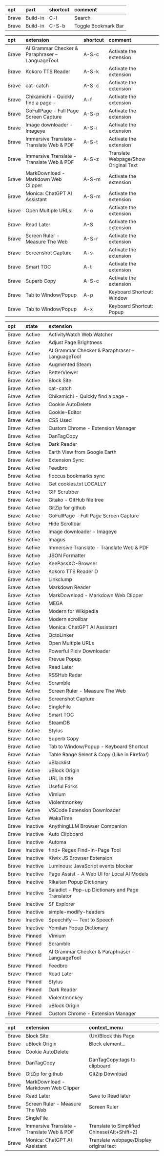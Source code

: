 | opt   | part     | shortcut | comment             |
| :-    | :-       | :-       | :-                  |
| Brave | Build-in | C-l      | Search              |
| Brave | Build-in | C-S-b    | Toggle Bookmark Bar |

| opt   | extension                                       | shortcut | comment                              |
| :-    | :-                                              | :-       | :-                                   |
| Brave | AI Grammar Checker & Paraphraser – LanguageTool | A-S-c    | Activate the extension               |
| Brave | Kokoro TTS Reader                               | A-S-k    | Activate the extension               |
| Brave | cat-catch                                       | A-S-c    | Activate the extension               |
| Brave | Chikamichi - Quickly find a page -              | A-f      | Activate the extension               |
| Brave | GoFullPage - Full Page Screen Capture           | A-S-p    | Activate the extension               |
| Brave | Image downloader - Imageye                      | A-S-i    | Activate the extension               |
| Brave | Immersive Translate - Translate Web & PDF       | A-S-t    | Activate the extension               |
| Brave | Immersive Translate - Translate Web & PDF       | A-S-z    | Translate Webpage/Show Original Text |
| Brave | MarkDownload - Markdown Web Clipper             | A-S-m    | Activate the extension               |
| Brave | Monica: ChatGPT AI Assistant                    | A-S-m    | Activate the extension               |
| Brave | Open Multiple URLs:                             | A-o      | Activate the extension               |
| Brave | Read Later                                      | A-S      | Activate the extension               |
| Brave | Screen Ruler - Measure The Web                  | A-S-r    | Activate the extension               |
| Brave | Screenshot Capture                              | A-s      | Activate the extension               |
| Brave | Smart TOC                                       | A-t      | Activate the extension               |
| Brave | Superb Copy                                     | A-S-c    | Activate the extension               |
| Brave | Tab to Window/Popup                             | A-p      | Keyboard Shortcut: Window            |
| Brave | Tab to Window/Popup                             | A-x      | Keyboard Shortcut: Popup             |

| opt   | state    | extension                                        |
| :-    | :-       | :-                                               |
| Brave | Active   | ActivityWatch Web Watcher                        |
| Brave | Active   | Adjust Page Brightness                           |
| Brave | Active   | AI Grammar Checker & Paraphraser – LanguageTool  |
| Brave | Active   | Augmented Steam                                  |
| Brave | Active   | BetterViewer                                     |
| Brave | Active   | Block Site                                       |
| Brave | Active   | cat-catch                                        |
| Brave | Active   | Chikamichi - Quickly find a page -               |
| Brave | Active   | Cookie AutoDelete                                |
| Brave | Active   | Cookie-Editor                                    |
| Brave | Active   | CSS Used                                         |
| Brave | Active   | Custom Chrome - Extension Manager                |
| Brave | Active   | DanTagCopy                                       |
| Brave | Active   | Dark Reader                                      |
| Brave | Active   | Earth View from Google Earth                     |
| Brave | Active   | Extension Sync                                   |
| Brave | Active   | Feedbro                                          |
| Brave | Active   | floccus bookmarks sync                           |
| Brave | Active   | Get cookies.txt LOCALLY                          |
| Brave | Active   | GIF Scrubber                                     |
| Brave | Active   | Gitako - GitHub file tree                        |
| Brave | Active   | GitZip for github                                |
| Brave | Active   | GoFullPage - Full Page Screen Capture            |
| Brave | Active   | Hide Scrollbar                                   |
| Brave | Active   | Image downloader - Imageye                       |
| Brave | Active   | Imagus                                           |
| Brave | Active   | Immersive Translate - Translate Web & PDF        |
| Brave | Active   | JSON Formatter                                   |
| Brave | Active   | KeePassXC-Browser                                |
| Brave | Active   | Kokoro TTS Reader D                              |
| Brave | Active   | Linkclump                                        |
| Brave | Active   | Markdown Reader                                  |
| Brave | Active   | MarkDownload - Markdown Web Clipper              |
| Brave | Active   | MEGA                                             |
| Brave | Active   | Modern for Wikipedia                             |
| Brave | Active   | Modern scrollbar                                 |
| Brave | Active   | Monica: ChatGPT AI Assistant                     |
| Brave | Active   | OctoLinker                                       |
| Brave | Active   | Open Multiple URLs                               |
| Brave | Active   | Powerful Pixiv Downloader                        |
| Brave | Active   | Prevue Popup                                     |
| Brave | Active   | Read Later                                       |
| Brave | Active   | RSSHub Radar                                     |
| Brave | Active   | Scramble                                         |
| Brave | Active   | Screen Ruler - Measure The Web                   |
| Brave | Active   | Screenshot Capture                               |
| Brave | Active   | SingleFile                                       |
| Brave | Active   | Smart TOC                                        |
| Brave | Active   | SteamDB                                          |
| Brave | Active   | Stylus                                           |
| Brave | Active   | Superb Copy                                      |
| Brave | Active   | Tab to Window/Popup - Keyboard Shortcut          |
| Brave | Active   | Table Range Select & Copy (Like in Firefox!)     |
| Brave | Active   | uBlacklist                                       |
| Brave | Active   | uBlock Origin                                    |
| Brave | Active   | URL in title                                     |
| Brave | Active   | Useful Forks                                     |
| Brave | Active   | Vimium                                           |
| Brave | Active   | Violentmonkey                                    |
| Brave | Active   | VSCode Extension Downloader                      |
| Brave | Active   | WakaTime                                         |
| Brave | Inactive | AnythingLLM Browser Companion                    |
| Brave | Inactive | Auto Clipboard                                   |
| Brave | Inactive | Automa                                           |
| Brave | Inactive | find+ Regex Find-in-Page Tool                    |
| Brave | Inactive | Kiwix JS Browser Extension                       |
| Brave | Inactive | Luminous: JavaScript events blocker              |
| Brave | Inactive | Page Assist - A Web UI for Local AI Models       |
| Brave | Inactive | Rikaitan Popup Dictionary                        |
| Brave | Inactive | Saladict - Pop-up Dictionary and Page Translator |
| Brave | Inactive | SF Explorer                                      |
| Brave | Inactive | simple-modify-headers                            |
| Brave | Inactive | Speechify — Text to Speech                       |
| Brave | Inactive | Yomitan Popup Dictionary                         |
| Brave | Pinned   | Vimium                                           |
| Brave | Pinned   | Scramble                                         |
| Brave | Pinned   | AI Grammar Checker & Paraphraser – LanguageTool  |
| Brave | Pinned   | Feedbro                                          |
| Brave | Pinned   | Read Later                                       |
| Brave | Pinned   | Stylus                                           |
| Brave | Pinned   | Dark Reader                                      |
| Brave | Pinned   | Violentmonkey                                    |
| Brave | Pinned   | uBlock Origin                                    |
| Brave | Pinned   | Custom Chrome - Extension Manager                |

| opt   | extension                                 | context_menu                                 |
| :-    | :-                                        | :-                                           |
| Brave | Block Site                                | (Un)Block this Page                          |
| Brave | uBlock Origin                             | Block element...                             |
| Brave | Cookie AutoDelete                         |                                              |
| Brave | DanTagCopy                                | DanTagCopy:tags to clipboard                 |
| Brave | GitZip for github                         | GitZip Download                              |
| Brave | MarkDownload - Markdown Web Clipper       |                                              |
| Brave | Read Later                                | Save to Read later                           |
| Brave | Screen Ruler - Measure The Web            | Screen Ruler                                 |
| Brave | SingleFile                                |                                              |
| Brave | Immersive Translate - Translate Web & PDF | Translate to Simplified Chinese(Alt+Shift+Z) |
| Brave | Monica: ChatGPT AI Assistant              | Translate webpage/Display original text      |
